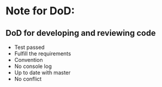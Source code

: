 # Note for DoD:

## DoD for developing and reviewing code

- Test passed
- Fulfill the requirements
- Convention
- No console log
- Up to date with master
- No conflict
